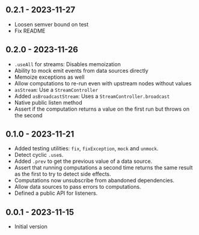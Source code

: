 ## 0.2.1 - 2023-11-27

- Loosen semver bound on test
- Fix README

## 0.2.0 - 2023-11-26

- `.useAll` for streams: Disables memoization
- Ability to mock emit events from data sources directly
- Memoize exceptions as well
- Allow computations to re-run even with upstream nodes without values
- `asStream`: Use a `StreamController`
- Added `asBroadcastStream`: Uses a `StreamController.broadcast`
- Native public listen method
- Assert if the computation returns a value on the first run but throws on the second

## 0.1.0 - 2023-11-21

- Added testing utilities: `fix`, `fixException`, `mock` and `unmock`.
- Detect cyclic `.use`s.
- Added `.prev` to get the previous value of a data source.
- Assert that running computations a second time returns the same result as the first to try to detect side effects.
- Computations now unsubscribe from abandoned dependencies.
- Allow data sources to pass errors to computations.
- Defined a public API for listeners.

## 0.0.1 - 2023-11-15

- Initial version
